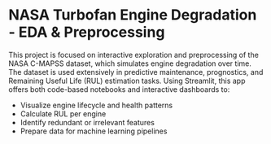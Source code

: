 #  NASA Turbofan Engine Degradation - EDA & Preprocessing
This project is focused on interactive exploration and preprocessing of the NASA C-MAPSS dataset, which simulates engine degradation over time. The dataset is used extensively in predictive maintenance, prognostics, and Remaining Useful Life (RUL) estimation tasks.
Using Streamlit, this app offers both code-based notebooks and interactive dashboards to:
 - Visualize engine lifecycle and health patterns
 - Calculate RUL per engine
 - Identify redundant or irrelevant features
 - Prepare data for machine learning pipelines
